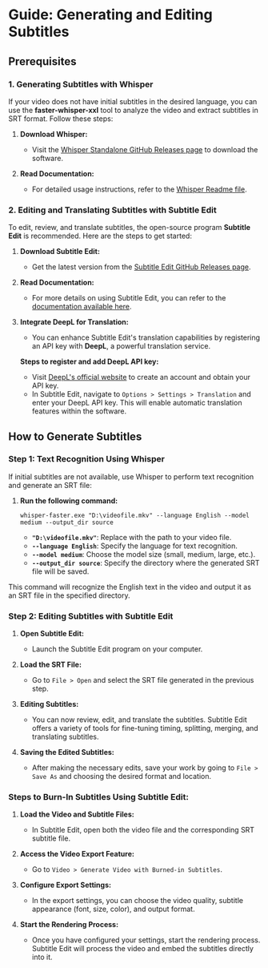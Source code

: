 # Guide: Generating and Editing Subtitles

## Prerequisites

### 1. Generating Subtitles with Whisper

If your video does not have initial subtitles in the desired language, you can use the **faster-whisper-xxl** tool to analyze the video and extract subtitles in SRT format. Follow these steps:

1. **Download Whisper:**
   - Visit the [Whisper Standalone GitHub Releases page](https://github.com/Purfview/whisper-standalone-win/releases) to download the software.

2. **Read Documentation:**
   - For detailed usage instructions, refer to the [Whisper Readme file](https://github.com/Purfview/whisper-standalone-win?tab=readme-ov-file).

### 2. Editing and Translating Subtitles with Subtitle Edit

To edit, review, and translate subtitles, the open-source program **Subtitle Edit** is recommended. Here are the steps to get started:

1. **Download Subtitle Edit:**
   - Get the latest version from the [Subtitle Edit GitHub Releases page](https://github.com/SubtitleEdit/subtitleedit/releases).

2. **Read Documentation:**
   - For more details on using Subtitle Edit, you can refer to the [documentation available here](http://www.nikse.dk/SubtitleEdit/Help).

3. **Integrate DeepL for Translation:**
   - You can enhance Subtitle Edit's translation capabilities by registering an API key with **DeepL**, a powerful translation service.

   **Steps to register and add DeepL API key:**
   - Visit [DeepL's official website](https://www.deepl.com) to create an account and obtain your API key.
   - In Subtitle Edit, navigate to `Options > Settings > Translation` and enter your DeepL API key. This will enable automatic translation features within the software.

## How to Generate Subtitles

### Step 1: Text Recognition Using Whisper

If initial subtitles are not available, use Whisper to perform text recognition and generate an SRT file:

1. **Run the following command:**
   ```
   whisper-faster.exe "D:\videofile.mkv" --language English --model medium --output_dir source
   ```

   - **`"D:\videofile.mkv"`**: Replace with the path to your video file.
   - **`--language English`**: Specify the language for text recognition.
   - **`--model medium`**: Choose the model size (small, medium, large, etc.).
   - **`--output_dir source`**: Specify the directory where the generated SRT file will be saved.

This command will recognize the English text in the video and output it as an SRT file in the specified directory.

### Step 2: Editing Subtitles with Subtitle Edit

1. **Open Subtitle Edit:**
   - Launch the Subtitle Edit program on your computer.

2. **Load the SRT File:**
   - Go to `File > Open` and select the SRT file generated in the previous step.

3. **Editing Subtitles:**
   - You can now review, edit, and translate the subtitles. Subtitle Edit offers a variety of tools for fine-tuning timing, splitting, merging, and translating subtitles.

4. **Saving the Edited Subtitles:**
   - After making the necessary edits, save your work by going to `File > Save As` and choosing the desired format and location.

### Steps to Burn-In Subtitles Using Subtitle Edit:

1. **Load the Video and Subtitle Files:**
   - In Subtitle Edit, open both the video file and the corresponding SRT subtitle file.

2. **Access the Video Export Feature:**
   - Go to `Video > Generate Video with Burned-in Subtitles`.

3. **Configure Export Settings:**
   - In the export settings, you can choose the video quality, subtitle appearance (font, size, color), and output format.

4. **Start the Rendering Process:**
   - Once you have configured your settings, start the rendering process. Subtitle Edit will process the video and embed the subtitles directly into it.
